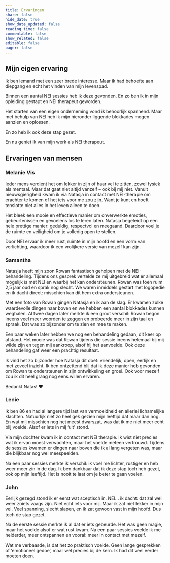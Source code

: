 ```yaml
---
title: Ervaringen
share: false
hide_date: true
show_date_updated: false
reading_time: false
commentable: false
show_related: false
editable: false
pager: false
---
```


## Mijn eigen ervaring

Ik ben iemand met een zeer brede interesse. Maar ik had behoefte aan diepgang en echt het vinden van mijn levenspad.

Binnen een aantal NEI sessies heb ik deze gevonden. En zo ben ik in mijn opleiding gestapt en NEI therapeut geworden.

Het starten van een eigen onderneming vond ik behoorlijk spannend. Maar met behulp van NEI heb ik mijn hieronder liggende blokkades mogen aanzien en oplossen.

En zo heb ik ook deze stap gezet.

En nu geniet ik van mijn werk als NEI therapeut. 


## Ervaringen van mensen

### Melanie Vis
Ieder mens verdient het om lekker in zijn of haar vel te zitten, zowel fysiek als mentaal. Maar dat gaat niet altijd vanzelf – ook bij mij niet. Vanuit nieuwsgierigheid kwam ik via Natasja in contact met NEI-therapie om erachter te komen of het iets voor me zou zijn. Want je kunt en hoeft tenslotte niet alles in het leven alleen te doen.

Het bleek een mooie en effectieve manier om onverwerkte emoties, gebeurtenissen en gevoelens los te leren laten. Natasja begeleidt op een hele prettige manier: geduldig, respectvol en meegaand. Daardoor voel je de ruimte en veiligheid om je volledig open te stellen.

Door NEI ervaar ik meer rust, ruimte in mijn hoofd en een vorm van verlichting, waardoor ik een vrolijkere versie van mezelf kan zijn.


### Samantha
Natasja heeft mijn zoon Rowan fantastisch geholpen met de NEI-behandeling. Tijdens ons gesprek vertelde ze mij uitgebreid wat er allemaal mogelijk is met NEI en waarbij het kan ondersteunen. Rowan was toen ruim 2,5 jaar oud en sprak nog slecht. We waren inmiddels gestart met logopedie en ik dacht direct: misschien kan dit hem extra ondersteunen.

Met een foto van Rowan gingen Natasja en ik aan de slag. Er kwamen zulke waardevolle dingen naar boven en we hebben een aantal blokkades kunnen weghalen. Al twee dagen later merkte ik een groot verschil: Rowan begon ineens veel meer woorden te zeggen en probeerde meer in zijn taal en spraak. Dat was zo bijzonder om te zien en mee te maken.

Een paar weken later hebben we nog een behandeling gedaan, dit keer op afstand. Het mooie was dat Rowan tijdens die sessie ineens helemaal bij mij wilde zijn en tegen mij aankroop, alsof hij het aanvoelde. Ook deze behandeling gaf weer een prachtig resultaat.

Ik vind het zo bijzonder hoe Natasja dit doet: vriendelijk, open, eerlijk en met zoveel inzicht. Ik ben ontzettend blij dat ik deze manier heb gevonden om Rowan te ondersteunen in zijn ontwikkeling en groei. Ook voor mezelf zou ik dit heel graag nog eens willen ervaren.

Bedankt Natas! ❤️


### Lenie
Ik ben 86 en had al langere tijd last van vermoeidheid en allerlei lichamelijke klachten. Natuurlijk niet zo heel gek gezien mijn leeftijd dat maar dan nog. En wat mij misschien nog het meest dwarszat, was dat ik me niet meer echt blij voelde. Alsof er iets in mij ‘uit’ stond.

Via mijn dochter kwam ik in contact met NEI therapie. Ik wist niet precies wat ik ervan moest verwachten, maar het voelde meteen vertrouwd. Tijdens de sessies kwamen er dingen naar boven die ik al lang vergeten was, maar die blijkbaar nog wel meespeelden.

Na een paar sessies merkte ik verschil: ik voel me lichter, rustiger en heb weer meer zin in de dag. Ik ben dankbaar dat ik deze stap toch heb gezet, ook op mijn leeftijd. Het is nooit te laat om je beter te gaan voelen.


### John
Eerlijk gezegd stond ik er eerst wat sceptisch in. NEI… ik dacht: dat zal wel weer zoiets vaags zijn. Niet echt iets voor mij. Maar ik zat niet lekker in mijn vel. Veel spanning, slecht slapen, en ik zat gewoon vast in mijn hoofd. Dus toch de stap gezet.

Na de eerste sessie merkte ik al dat er iets gebeurde. Het was geen magie, maar het voelde alsof er wat rust kwam. Na een paar sessies voelde ik me helderder, meer ontspannen en vooral: meer in contact met mezelf.

Wat me verbaasde, is dat het zo praktisch voelde. Geen lange gesprekken of ‘emotioneel gedoe’, maar wel precies bij de kern. Ik had dit veel eerder moeten doen.
